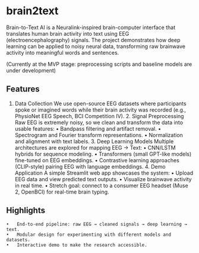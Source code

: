 # brain2text
Brain-to-Text AI is a Neuralink-inspired brain-computer interface that translates human brain activity into text using EEG (electroencephalography) signals. The project demonstrates how deep learning can be applied to noisy neural data, transforming raw brainwave activity into meaningful words and sentences.

(Currently at the MVP stage: preprocessing scripts and baseline models are under development)

## Features

  1.	Data Collection
We use open-source EEG datasets where participants spoke or imagined words while their brain activity was recorded (e.g., PhysioNet EEG Speech, BCI Competition IV).
	2.	Signal Preprocessing
Raw EEG is extremely noisy, so we clean and transform the data into usable features:
	•	Bandpass filtering and artifact removal.
	•	Spectrogram and Fourier transform representations.
	•	Normalization and alignment with text labels.
	3.	Deep Learning Models
Multiple architectures are explored for mapping EEG → Text:
	•	CNN/LSTM hybrids for sequence modeling.
	•	Transformers (small GPT-like models) fine-tuned on EEG embeddings.
	•	Contrastive learning approaches (CLIP-style) pairing EEG with language embeddings.
	4.	Demo Application
A simple Streamlit web app showcases the system:
	•	Upload EEG data and view predicted text outputs.
	•	Visualize brainwave activity in real time.
	•	Stretch goal: connect to a consumer EEG headset (Muse 2, OpenBCI) for real-time brain typing.

## Highlights
	•	End-to-end pipeline: raw EEG → cleaned signals → deep learning → text.
	•	Modular design for experimenting with different models and datasets.
	•	Interactive demo to make the research accessible.
